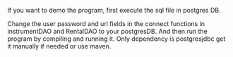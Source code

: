 If you want to demo the program, first execute the sql file in postgres DB.

Change the user password and url fields in the connect functions in instrumentDAO
and RentalDAO to your postgresDB.
And then run the program by compiling and running it.
Only dependency is postgresjdbc get it manually if needed or use maven.
